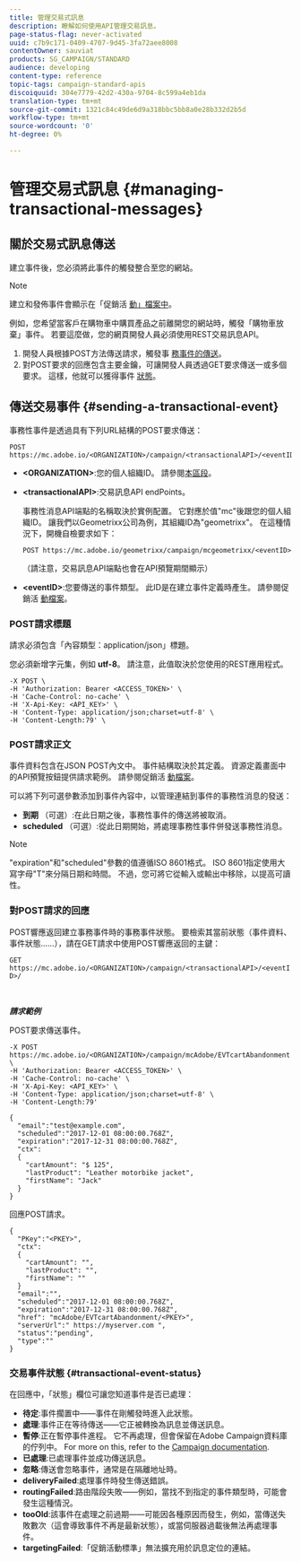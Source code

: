 ```yaml
---
title: 管理交易式訊息
description: 瞭解如何使用API管理交易訊息。
page-status-flag: never-activated
uuid: c7b9c171-0409-4707-9d45-3fa72aee8008
contentOwner: sauviat
products: SG_CAMPAIGN/STANDARD
audience: developing
content-type: reference
topic-tags: campaign-standard-apis
discoiquuid: 304e7779-42d2-430a-9704-8c599a4eb1da
translation-type: tm+mt
source-git-commit: 1321c84c49de6d9a318bbc5bb8a0e28b332d2b5d
workflow-type: tm+mt
source-wordcount: '0'
ht-degree: 0%

---
```



# 管理交易式訊息 {#managing-transactional-messages}

## 關於交易式訊息傳送

建立事件後，您必須將此事件的觸發整合至您的網站。

>[!NOTE]
>
>建立和發佈事件會顯示在「促銷活 [動」檔案中](https://helpx.adobe.com/campaign/standard/administration/using/configuring-transactional-messaging.html)。

例如，您希望當客戶在購物車中購買產品之前離開您的網站時，觸發「購物車放棄」事件。 若要這麼做，您的網頁開發人員必須使用REST交易訊息API。

1. 開發人員根據POST方法傳送請求，觸發事 [務事件的傳送](#sending-a-transactional-event)。
1. 對POST要求的回應包含主要金鑰，可讓開發人員透過GET要求傳送一或多個要求。 這樣，他就可以獲得事件 [狀態](#transactional-event-status)。

## 傳送交易事件 {#sending-a-transactional-event}

事務性事件是透過具有下列URL結構的POST要求傳送：

```
POST https://mc.adobe.io/<ORGANIZATION>/campaign/<transactionalAPI>/<eventID>
```

* **&lt;ORGANIZATION>**:您的個人組織ID。 請參閱[本區段](../../api/using/must-read.md)。

* **&lt;transactionalAPI>**:交易訊息API endPoints。

   事務性消息API端點的名稱取決於實例配置。 它對應於值&quot;mc&quot;後跟您的個人組織ID。 讓我們以Geometrixx公司為例，其組織ID為&quot;geometrixx&quot;。 在這種情況下，開機自檢要求如下：

   `POST https://mc.adobe.io/geometrixx/campaign/mcgeometrixx/<eventID>`

   （請注意，交易訊息API端點也會在API預覽期間顯示）

* **&lt;eventID>**:您要傳送的事件類型。 此ID是在建立事件定義時產生。 請參閱促銷活 [動檔案](https://helpx.adobe.com/campaign/standard/administration/using/configuring-transactional-messaging.html)。

### POST請求標題

請求必須包含「內容類型：application/json」標題。

您必須新增字元集，例如 **utf-8**。 請注意，此值取決於您使用的REST應用程式。

```
-X POST \
-H 'Authorization: Bearer <ACCESS_TOKEN>' \
-H 'Cache-Control: no-cache' \
-H 'X-Api-Key: <API_KEY>' \
-H 'Content-Type: application/json;charset=utf-8' \
-H 'Content-Length:79' \
```

### POST請求正文

事件資料包含在JSON POST內文中。 事件結構取決於其定義。 資源定義畫面中的API預覽按鈕提供請求範例。 請參閱促銷活 [動檔案](https://helpx.adobe.com/campaign/standard/administration/using/configuring-transactional-messaging.html)。

可以將下列可選參數添加到事件內容中，以管理連結到事件的事務性消息的發送：

* **到期** （可選）:在此日期之後，事務性事件的傳送將被取消。
* **scheduled** （可選）:從此日期開始，將處理事務性事件併發送事務性消息。

>[!NOTE]
>
>&quot;expiration&quot;和&quot;scheduled&quot;參數的值遵循ISO 8601格式。 ISO 8601指定使用大寫字母&quot;T&quot;來分隔日期和時間。 不過，您可將它從輸入或輸出中移除，以提高可讀性。

### 對POST請求的回應

POST響應返回建立事務事件時的事務事件狀態。 要檢索其當前狀態（事件資料、事件狀態……），請在GET請求中使用POST響應返回的主鍵：

`GET https://mc.adobe.io/<ORGANIZATION>/campaign/<transactionalAPI>/<eventID>/`

<br/>

***請求範例***

POST要求傳送事件。

```
-X POST https://mc.adobe.io/<ORGANIZATION>/campaign/mcAdobe/EVTcartAbandonment \
-H 'Authorization: Bearer <ACCESS_TOKEN>' \
-H 'Cache-Control: no-cache' \
-H 'X-Api-Key: <API_KEY>' \
-H 'Content-Type: application/json;charset=utf-8' \
-H 'Content-Length:79'

{
  "email":"test@example.com",
  "scheduled":"2017-12-01 08:00:00.768Z",
  "expiration":"2017-12-31 08:00:00.768Z",
  "ctx":
  {
    "cartAmount": "$ 125",
    "lastProduct": "Leather motorbike jacket",
    "firstName": "Jack"
  }
}
```

回應POST請求。

```
{
  "PKey":"<PKEY>",
  "ctx":
  {
    "cartAmount": "",
    "lastProduct": "",
    "firstName": ""
  }
  "email":"",
  "scheduled":"2017-12-01 08:00:00.768Z",
  "expiration":"2017-12-31 08:00:00.768Z",
  "href": "mcAdobe/EVTcartAbandonment/<PKEY>",
  "serverUrl":" https://myserver.com ",
  "status":"pending",
  "type":""
}
```

### 交易事件狀態 {#transactional-event-status}

在回應中，「狀態」欄位可讓您知道事件是否已處理：

* **待定**:事件擱置中——事件在剛觸發時進入此狀態。
* **處理**:事件正在等待傳送——它正被轉換為訊息並傳送訊息。
* **暫停**:正在暫停事件進程。 它不再處理，但會保留在Adobe Campaign資料庫的佇列中。 For more on this, refer to the [Campaign documentation](https://helpx.adobe.com/campaign/standard/channels/using/event-transactional-messages.html#unpublishing-a-transactional-message).
* **已處理**:已處理事件並成功傳送訊息。
* **忽略**:傳送會忽略事件，通常是在隔離地址時。
* **deliveryFailed**:處理事件時發生傳送錯誤。
* **routingFailed**:路由階段失敗——例如，當找不到指定的事件類型時，可能會發生這種情況。
* **tooOld**:該事件在處理之前過期——可能因各種原因而發生，例如，當傳送失敗數次（這會導致事件不再是最新狀態），或當伺服器過載後無法再處理事件。
* **targetingFailed**:「促銷活動標準」無法擴充用於訊息定位的連結。
